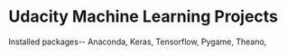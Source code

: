 # Udacity Machine Learning Projects

Installed packages--
  Anaconda,
  Keras,
  Tensorflow,
  Pygame,
  Theano,
